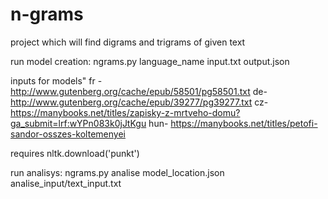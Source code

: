 # n-grams
project which will find digrams and trigrams of given text 

run model creation:
ngrams.py language_name input.txt output.json

inputs for models"
fr - http://www.gutenberg.org/cache/epub/58501/pg58501.txt
de- http://www.gutenberg.org/cache/epub/39277/pg39277.txt
cz- https://manybooks.net/titles/zapisky-z-mrtveho-domu?ga_submit=lrf:wYPn083k0jJtKgu
hun- https://manybooks.net/titles/petofi-sandor-osszes-koltemenyei

requires nltk.download('punkt')


run analisys:
ngrams.py analise model_location.json analise_input/text_input.txt
